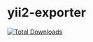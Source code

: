 # yii2-exporter
[![Total Downloads](https://img.shields.io/packagist/dt/sorokinmedia/yii2-exporter.svg)](https://packagist.org/packages/sorokinmedia/yii2-exporter)

